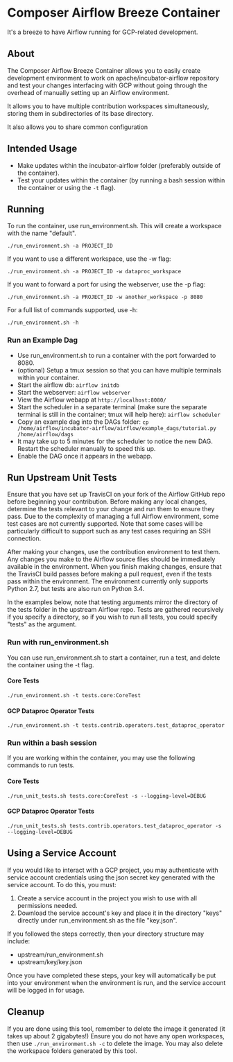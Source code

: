 # Composer Airflow Breeze Container

It's a breeze to have Airflow running for GCP-related development.

## About

The Composer Airflow Breeze Container allows you to easily create development
environment to work on apache/incubator-airflow repository and test your changes
interfacing with GCP without going through the overhead of manually setting 
up an Airflow environment.

It allows you to have multiple contribution workspaces simultaneously, storing
them in subdirectories of its base directory.

It also allows you to share common configuration 

## Intended Usage

-   Make updates within the incubator-airflow folder (preferably outside of the
    container).
-   Test your updates within the container (by running a bash session within the
    container or using the `-t` flag).


## Running

To run the container, use run_environment.sh. This will create a workspace with
the name "default".

`./run_environment.sh -a PROJECT_ID`

If you want to use a different workspace, use the -w flag:

`./run_environment.sh -a PROJECT_ID -w dataproc_workspace`

If you want to forward a port for using the webserver, use the -p flag:

`./run_environment.sh -a PROJECT_ID -w another_workspace -p 8080`

For a full list of commands supported, use -h:

`./run_environment.sh -h`

### Run an Example Dag

-   Use run_environment.sh to run a container with the port forwarded to 8080.
-   (optional) Setup a tmux session so that you can have multiple terminals
    within your container.
-   Start the airflow db: `airflow initdb`
-   Start the webserver: `airflow webserver`
-   View the Airflow webapp at `http://localhost:8080/`
-   Start the scheduler in a separate terminal (make sure the separate terminal
    is still in the container; tmux will help here): `airflow scheduler`
-   Copy an example dag into the DAGs folder: `cp
    /home/airflow/incubator-airflow/airflow/example_dags/tutorial.py
    /home/airflow/dags`
-   It may take up to 5 minutes for the scheduler to notice the new DAG. Restart
    the scheduler manually to speed this up.
-   Enable the DAG once it appears in the webapp.

## Run Upstream Unit Tests

Ensure that you have set up TravisCI on your fork of the Airflow GitHub repo
before beginning your contribution. Before making any local changes, determine
the tests relevant to your change and run them to ensure they pass. Due to the
complexity of managing a full Airflow environment, some test cases are not
currently supported.
Note that some cases
will be particularly difficult to support such as any test cases requiring an
SSH connection.

After making your changes, use the contribution environment to test them. Any
changes you make to the Airflow source files should be immediately available in
the environment. When you finish making changes, ensure that the TravisCI build
passes before making a pull request, even if the tests pass within the
environment. The environment currently only supports Python 2.7, but tests are
also run on Python 3.4.

In the examples below, note that testing arguments mirror the directory of the
tests folder in the upstream Airflow repo. Tests are gathered recursively if you
specify a directory, so if you wish to run all tests, you could specify "tests"
as the argument.

### Run with run_environment.sh

You can use run_environment.sh to start a container, run a test, and delete the
container using the -t flag.

#### Core Tests

`./run_environment.sh -t tests.core:CoreTest`

#### GCP Dataproc Operator Tests

`./run_environment.sh -t tests.contrib.operators.test_dataproc_operator`

### Run within a bash session

If you are working within the container, you may use the following commands to
run tests.

#### Core Tests

`./run_unit_tests.sh tests.core:CoreTest -s --logging-level=DEBUG`

#### GCP Dataproc Operator Tests

`./run_unit_tests.sh tests.contrib.operators.test_dataproc_operator -s
--logging-level=DEBUG`

## Using a Service Account

If you would like to interact with a GCP project, you may authenticate with
service account credentials using the json secret key generated with the
service account. To do this, you must:
1. Create a service account in the project you wish to use with all permissions
   needed.
1. Download the service account's key and place it in the directory "keys"
   directly under run_environment.sh as the file "key.json".

If you followed the steps correctly, then your directory structure may include:
- upstream/run_environment.sh
- upstream/key/key.json

Once you have completed these steps, your key will automatically be put into
your environment when the environment is run, and the service account will
be logged in for usage.

## Cleanup

If you are done using this tool, remember to delete the image it generated (it
takes up about 2 gigabytes!) Ensure you do not have any open workspaces, then
use `./run_environment.sh -c` to delete the image. You may also delete the
workspace folders generated by this tool.
